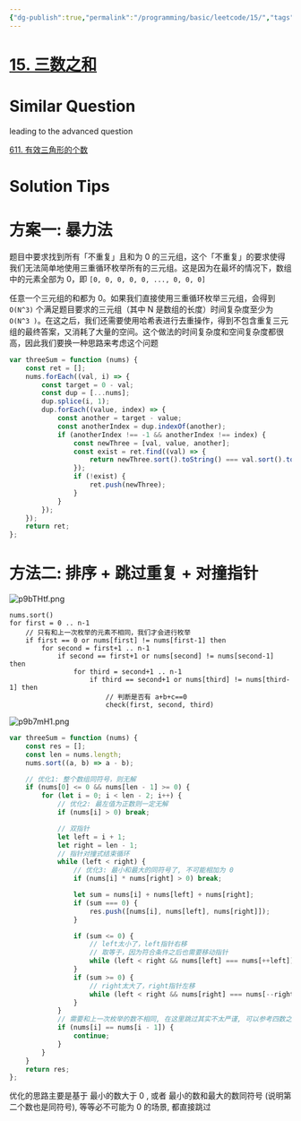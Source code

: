 ```yaml
---
{"dg-publish":true,"permalink":"/programming/basic/leetcode/15/","tags":["leetcode/pointer/collision-pointer","leetcode/skip-dup"]}
---
```



# [15. 三数之和](https://leetcode.cn/problems/3sum/)

# Similar Question

leading to the advanced question

[611. 有效三角形的个数](611.%20有效三角形的个数.md)

# Solution Tips

# 方案一: 暴力法

题目中要求找到所有「不重复」且和为 0 的三元组，这个「不重复」的要求使得我们无法简单地使用三重循环枚举所有的三元组。这是因为在最坏的情况下，数组中的元素全部为 0，即 `[0, 0, 0, 0, 0, ..., 0, 0, 0]`

任意一个三元组的和都为 0。如果我们直接使用三重循环枚举三元组，会得到 `O(N^3)` 个满足题目要求的三元组（其中 N 是数组的长度）时间复杂度至少为 `O(N^3 )`。在这之后，我们还需要使用哈希表进行去重操作，得到不包含重复三元组的最终答案，又消耗了大量的空间。这个做法的时间复杂度和空间复杂度都很高，因此我们要换一种思路来考虑这个问题

```js
var threeSum = function (nums) {
    const ret = [];
    nums.forEach((val, i) => {
        const target = 0 - val;
        const dup = [...nums];
        dup.splice(i, 1);
        dup.forEach((value, index) => {
            const another = target - value;
            const anotherIndex = dup.indexOf(another);
            if (anotherIndex !== -1 && anotherIndex !== index) {
                const newThree = [val, value, another];
                const exist = ret.find((val) => {
                    return newThree.sort().toString() === val.sort().toString();
                });
                if (!exist) {
                    ret.push(newThree);
                }
            }
        });
    });
    return ret;
};
```

# 方法二: 排序 + 跳过重复 + 对撞指针

![p9bTHtf.png](https://s1.ax1x.com/2023/05/26/p9bTHtf.png)

```
nums.sort()
for first = 0 .. n-1
    // 只有和上一次枚举的元素不相同，我们才会进行枚举
    if first == 0 or nums[first] != nums[first-1] then
        for second = first+1 .. n-1
            if second == first+1 or nums[second] != nums[second-1] then
                for third = second+1 .. n-1
                    if third == second+1 or nums[third] != nums[third-1] then
                        // 判断是否有 a+b+c==0
                        check(first, second, third)
```

![p9b7mH1.png](https://s1.ax1x.com/2023/05/26/p9b7mH1.png)

```js
var threeSum = function (nums) {
    const res = [];
    const len = nums.length;
    nums.sort((a, b) => a - b);

    // 优化1: 整个数组同符号，则无解
    if (nums[0] <= 0 && nums[len - 1] >= 0) {
        for (let i = 0; i < len - 2; i++) {
            // 优化2: 最左值为正数则一定无解
            if (nums[i] > 0) break;

            // 双指针
            let left = i + 1;
            let right = len - 1;
            // 指针对撞式结束循环
            while (left < right) {
                // 优化3: 最小和最大的同符号了, 不可能相加为 0
                if (nums[i] * nums[right] > 0) break;

                let sum = nums[i] + nums[left] + nums[right];
                if (sum === 0) {
                    res.push([nums[i], nums[left], nums[right]]);
                }

                if (sum <= 0) {
                    // left太小了，left指针右移
                    // 取等于，因为符合条件之后也需要移动指针
                    while (left < right && nums[left] === nums[++left]); // 如果相等就跳过
                }
                if (sum >= 0) {
                    // right太大了，right指针左移
                    while (left < right && nums[right] === nums[--right]); // 如果相等就跳过
                }
            }
            // 需要和上一次枚举的数不相同, 在这里跳过其实不太严谨, 可以参考四数之和
            if (nums[i] == nums[i - 1]) {
                continue;
            }
        }
    }
    return res;
};
```

优化的思路主要是基于 最小的数大于 0 , 或者 最小的数和最大的数同符号 (说明第二个数也是同符号), 等等必不可能为 0 的场景, 都直接跳过
